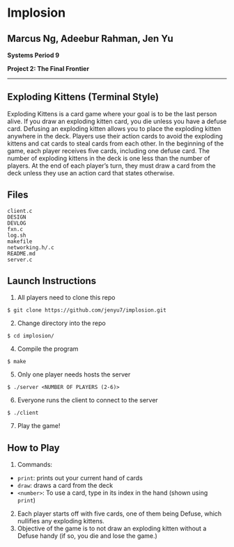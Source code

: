 # Implosion
## Marcus Ng, Adeebur Rahman, Jen Yu
**Systems Period 9**

**Project 2: The Final Frontier**
___
## Exploding Kittens (Terminal Style)
Exploding Kittens is a card game where your goal is to be the last person alive. If you draw an exploding kitten card, you die unless you have a defuse card. Defusing an exploding kitten allows you to place the exploding kitten anywhere in the deck. Players use their action cards to avoid the exploding kittens and cat cards to steal cards from each other. In the beginning of the game, each player receives five cards, including one defuse card. The number of exploding kittens in the deck is one less than the number of players. At the end of each player’s turn, they must draw a card from the deck unless they use an action card that states otherwise.

## Files
```
client.c
DESIGN
DEVLOG
fxn.c
log.sh
makefile
networking.h/.c
README.md 
server.c
```

## Launch Instructions
1. All players need to clone this repo
```
$ git clone https://github.com/jenyu7/implosion.git
```
2. Change directory into the repo
```
$ cd implosion/
```
4. Compile the program
```
$ make
```
5. Only one player needs hosts the server
```
$ ./server <NUMBER OF PLAYERS (2-6)>
```
6. Everyone runs the client to connect to the server
```
$ ./client
```
7. Play the game!

## How to Play

1. Commands: 
  * `print`: prints out your current hand of cards
  * `draw`: draws a card from the deck
  * `<number>`: To use a card, type in its index in the hand (shown using `print`)
2. Each player starts off with five cards, one of them being Defuse, which nullifies any exploding kittens. 
3. Objective of the game is to not draw an exploding kitten without a Defuse handy (if so, you die and lose the game.) 
